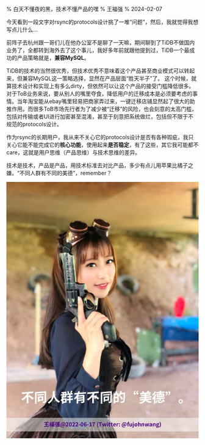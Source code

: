% 白天不懂夜的黑，技术不懂产品的嘿
% 王福强
% 2024-02-07

今天看到一段文字对rsync的protocols设计挑了一堆“问题”，然后，我就觉得我想写点儿什么...

前阵子去杭州跟一哥们儿在他办公室不是聊了一天嘛，期间聊到了TiDB不做国内业务了，全都转到海外去了这个事儿，我好多年前就跟他提到过，TiDB一个最成功的产品策略就是，**兼容MySQL**。

TiDB的技术的当然很优秀，但技术优秀不意味着这个产品甚至商业模式可以转起来，但兼容MySQL这一策略选择，显然在产品层面“胜天半子”了。 这个时候，就算技术设计和实现上有多么dirty，但依然可以让这个产品的接受门槛降低很多。对于ToB业务来说，要从别人的嘴里夺食，降低用户的迁移成本是必须要考虑的事情。当年淘宝能从ebay嘴里轻易把商家弄过来，一键迁移店铺显然起了很大的助推作用。而很多ToB市场先行者为了减少被“迁移”的风险，也会刻意的太高门槛，包括对传输或者UI进行加密甚至混淆，甚至于刻意把系统做烂，包括但不限于不规范的protocols设计。

作为rsync的长期用户，我从来不关心它的protocols设计是否有各种瑕疵，我只关心它能不能完成它的**核心功能**，使用起来**是否稳定**，有了这些，其它我可能都不care，这就是用户思维（产品思维）与技术思维的差异。 

技术是技术，产品是产品，用技术标准去对比产品，多少有点儿用苹果比橘子之嫌。“不同人群有不同的美德”，remember？

![](images/2022-06-17-112837887.jpg)



